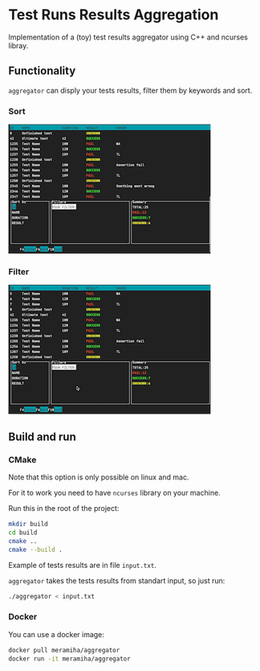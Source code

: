 # Test Runs Results Aggregation

Implementation of a (toy) test results aggregator using C++ and ncurses libray. 

## Functionality
`aggregator` can disply your tests results, filter them by keywords and sort.

### Sort
![](sort.gif)
### Filter
![](filter.gif)

## Build and run
### CMake

Note that this option is only possible on linux and mac.

For it to work you need to have `ncurses` library on your machine.

Run this in the root of the project:

```sh
mkdir build
cd build
cmake ..
cmake --build .
```

Example of tests results are in file `input.txt`.

`aggregator` takes the tests results from standart input, so just run:

```sh
./aggregator < input.txt
```

### Docker

You can use a docker image:

```sh
docker pull meramiha/aggregator
docker run -it meramiha/aggregator
```

